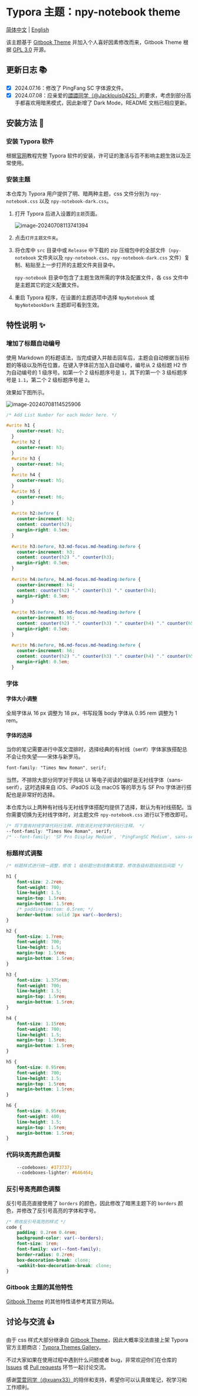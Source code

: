 # Typora 主题：npy-notebook theme

[简体中文](./README-zh_CN.md) | [English](./README.md)

该主题基于 [Gitbook Theme](https://theme.typora.io/theme/Gitbook/) 并加入个人喜好因素修改而来，Gitbook Theme 根据 [GPL 3.0](https://github.com/h16nning/typora-gitbook-theme?tab=GPL-3.0-1-ov-file) 开源。

## 更新日志 📚

- [x] 2024.07.16：修改了 PingFang SC 字体源文件。
- [x] 2024.07.08：应亲爱的[譞譞同学（@Jacklouis0425）](https://github.com/Jacklouis0425)的要求，考虑到部分高手都喜欢用暗黑模式，因此新增了 Dark Mode，README 文档已相应更新。

## 安装方法 🔨

### 安装 Typora 软件

根据[官网](https://typora.io/)教程完整 Typora 软件的安装，许可证的激活与否不影响主题生效以及正常使用。

### 安装主题

本仓库为 Typora 用户提供了明、暗两种主题，css 文件分别为 `npy-notebook.css` 以及 `npy-notebook-dark.css`。

1. 打开 Typora 后进入设置的`主题`页面。

   ![image-20240708113741394](https://raw.githubusercontent.com/bonjour-npy/Image-Hosting-Service/main/typora_imagesimage-20240708113741394.png)

2. 点击`打开主题文件夹`。

3. 将仓库中 `src` 目录中或 `Release` 中下载的 zip 压缩包中的全部文件（`npy-notebook` 文件夹以及 `npy-notebook.css`、`npy-notebook-dark.css` 文件）复制、粘贴至上一步打开的主题文件夹目录中。

   `npy-notebook` 目录中包含了主题生效所需的字体及配置文件，各 css 文件中是主题其它的定义配置文件。

4. 重启 Typora 程序，在设置的主题选项中选择  `NpyNotebook`  或 `NpyNotebookDark` 主题即可看到生效。

## 特性说明 ✨

### 增加了标题自动编号

使用 Markdown 的标题语法，当完成键入并敲击回车后，主题会自动根据当前标题的等级以及所在位置，在键入字体前方加入自动编号，编号从 2 级标题 H2 作为自动编号的 1 级序号。如第一个 2 级标题序号是 `1`，其下的第一个 3 级标题序号是 `1.1`，第二个 2 级标题序号是 `2`。

效果如下图所示。

![image-20240708114525906](https://raw.githubusercontent.com/bonjour-npy/Image-Hosting-Service/main/typora_imagesimage-20240708114525906.png)

```css
/* Add List Number for each Heder here. */

#write h1 {
    counter-reset: h2;
  }
  #write h2 {
    counter-reset: h3;
  }
  #write h3 {
    counter-reset: h4;
  }
  #write h4 {
    counter-reset: h5;
  }
  #write h5 {
    counter-reset: h6;
  }
  
  #write h2:before {
    counter-increment: h2;
    content: counter(h2);
    margin-right: 0.5em;
  }
  
  #write h3:before, h3.md-focus.md-heading:before {
    counter-increment: h3;
    content: counter(h2) "." counter(h3);
    margin-right: 0.5em;
  }
  
  #write h4:before, h4.md-focus.md-heading:before {
    counter-increment: h4;
    content: counter(h2) "." counter(h3) "." counter(h4);
    margin-right: 0.5em;
  }
  
  #write h5:before, h5.md-focus.md-heading:before {
    counter-increment: h5;
    content: counter(h2) "." counter(h3) "." counter(h4) "." counter(h5);
    margin-right: 0.5em;
  }
  
  #write h6:before, h6.md-focus.md-heading:before {
    counter-increment: h6;
    content: counter(h2) "." counter(h3) "." counter(h4) "." counter(h5) "." counter(h6);
    margin-right: 0.5em;
  }
```

### 字体

#### 字体大小调整

全局字体从 16 px 调整为 18 px，书写段落 body 字体从 0.95 rem 调整为 1 rem。

#### 字体的选择

当你的笔记需要进行中英文混排时，选择经典的有衬线（serif）字体家族搭配总不会让你失望——宋体与新罗马。

```css
font-family: "Times New Roman", serif;
```

当然，不排除大部分同学对于网站 UI 等电子阅读的偏好是无衬线字体（sans-serif），这时选择来自 iOS、iPadOS 以及 macOS 等的苹方与 SF Pro 字体进行搭配也是非常好的选择。

本仓库为以上两种有衬线与无衬线字体搭配均提供了选择，默认为有衬线搭配。当你需要切换为无衬线字体时，对主题文件 `npy-notebook.css` 进行以下修改即可。

```css
/* 将下面有衬线字体代码行注释，并取消无衬线字体代码行注释。 */
--font-family: "Times New Roman", serif;
/* --font-family: 'SF Pro Display Medium', 'PingFangSC Medium', sans-serif; */
```

### 标题样式调整

```css
/* 标题样式进行统一调整，修改 1 级标题分割线像素厚度，修改各级标题段前后间距 */

h1 {
    font-size: 2.2rem;
    font-weight: 700;
    line-height: 1.5;
    margin-top: 1.5rem;
    margin-bottom: 1.5rem;
    /* padding-bottom: 0.5rem; */
    border-bottom: solid 3px var(--borders);
}

h2 {
    font-size: 1.7rem;
    font-weight: 700;
    line-height: 1.5;
    margin-top: 1.5rem;
    margin-bottom: 1.5rem;
}

h3 {
    font-size: 1.375rem;
    font-weight: 700;
    line-height: 1.5;
    margin-top: 1.5rem;
    margin-bottom: 1.5rem;
}

h4 {
    font-size: 1.15rem;
    font-weight: 700;
    line-height: 1.5;
    margin-top: 1.5rem;
    margin-bottom: 1.5rem;
}

h5 {
    font-size: 0.95rem;
    font-weight: 700;
    line-height: 1.5;
    margin-top: 1.5rem;
    margin-bottom: 1.5rem;
}

h6 {
    font-size: 0.95rem;
    font-weight: 400;
    line-height: 1.5;
    margin-top: 1.5rem;
    margin-bottom: 1.5rem;
}
```

### 代码块高亮颜色调整

```css
    --codeboxes: #373737;
    --codeboxes-lighter: #646464;
```

### 反引号高亮颜色调整

反引号高亮直接使用了 `borders` 的颜色，因此修改了暗黑主题下的 `borders` 颜色，并修改了反引号高亮的字体和字号。

```css
/* 修改反引号高亮的样式 */
code {
    padding: 0.2rem 0.4rem;
    background-color: var(--borders);
    font-size: 1rem;
    font-family: var(--font-family);
    border-radius: 0.2rem;
    box-decoration-break: clone;
    -webkit-box-decoration-break: clone;
}
```

### Gitbook 主题的其他特性

[Gitbook Theme](https://theme.typora.io/theme/Gitbook/) 的其他特性请参考其官方网站。

## 讨论与交流 👍

由于 css 样式大部分继承自 [Gitbook Theme](https://theme.typora.io/theme/Gitbook/)，因此大概率没法直接上架 Typora 官方主题商店：[Typora Themes Gallery](https://theme.typoraio.cn/)。

不过大家如果在使用过程中遇到什么问题或者 bug，非常欢迎你们在仓库的 [Issues](https://github.com/bonjour-npy/typora-npy-notebook-theme/issues) 或 [Pull requests](https://github.com/bonjour-npy/typora-npy-notebook-theme/pulls) 环节一起讨论交流。

感谢[萱萱同学（@xuanx33）](https://github.com/xuanx33)的陪伴和支持，希望你可以认真做笔记，祝学习和工作顺利。